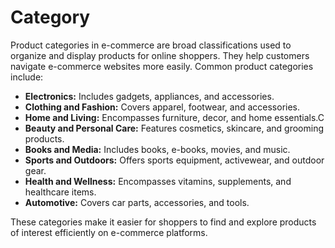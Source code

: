 # Category

Product categories in e-commerce are broad classifications used to organize and display products for online shoppers. They help customers navigate e-commerce websites more easily. Common product categories include:

- **Electronics:** Includes gadgets, appliances, and accessories.
- **Clothing and Fashion:** Covers apparel, footwear, and accessories.
- **Home and Living:** Encompasses furniture, decor, and home essentials.C
- **Beauty and Personal Care:** Features cosmetics, skincare, and grooming products.
- **Books and Media:** Includes books, e-books, movies, and music.
- **Sports and Outdoors:** Offers sports equipment, activewear, and outdoor gear.
- **Health and Wellness:** Encompasses vitamins, supplements, and healthcare items.
- **Automotive:** Covers car parts, accessories, and tools.

These categories make it easier for shoppers to find and explore products of interest efficiently on e-commerce platforms.
